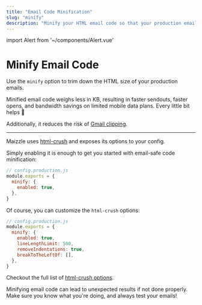 ```yaml
---
title: "Email Code Minification"
slug: "minify"
description: "Minify your HTML email code so that your production emails weigh even less and you avoid Gmail clipping."
---
```


import Alert from '~/components/Alert.vue'

# Minify Email Code

Use the `minify` option to trim down the HTML size of your production emails. 

Minified email code weighs less in KB, resulting in faster sendouts, faster opens, and bandwidth savings on limited mobile data plans. Every little bit helps 🙂

Additionally, it reduces the risk of [Gmail clipping](https://github.com/hteumeuleu/email-bugs/issues/41).

---

Maizzle uses [html-crush](https://www.npmjs.com/package/html-crush) and exposes its options to your config. 

Simply enabling it is enough to get you started with email-safe code minification:

```js
// config.production.js
module.exports = {
  minify: {
    enabled: true,
  },
}
```

Of course, you can customize the `html-crush` options:

```js
// config.production.js
module.exports = {
  minify: {
    enabled: true,
    lineLengthLimit: 500,
    removeIndentations: true,
    breakToTheLeftOf: [],
  },
}
```

Checkout the full list of [html-crush options](https://codsen.com/os/html-crush/#optional-options-object).

<alert type="warning">Minifying email code can lead to unexpected results if not done properly. Make sure you know what you're doing, and always test your emails!</alert>
